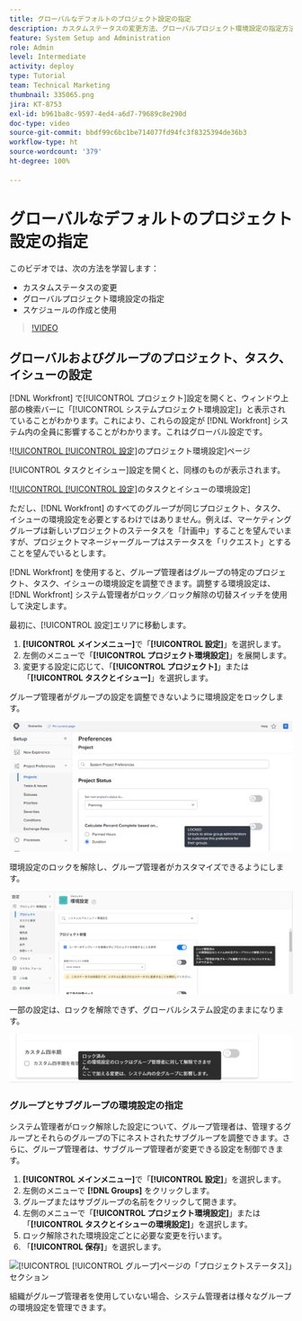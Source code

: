 ```yaml
---
title: グローバルなデフォルトのプロジェクト設定の指定
description: カスタムステータスの変更方法、グローバルプロジェクト環境設定の指定方法、グローバルなデフォルト設定であるスケジュールの作成方法を説明します。
feature: System Setup and Administration
role: Admin
level: Intermediate
activity: deploy
type: Tutorial
team: Technical Marketing
thumbnail: 335065.png
jira: KT-8753
exl-id: b961ba8c-9597-4ed4-a6d7-79689c8e290d
doc-type: video
source-git-commit: bbdf99c6bc1be714077fd94fc3f8325394de36b3
workflow-type: ht
source-wordcount: '379'
ht-degree: 100%

---
```


# グローバルなデフォルトのプロジェクト設定の指定

<!--
21.4 updates have been made
-->

このビデオでは、次の方法を学習します：

* カスタムステータスの変更
* グローバルプロジェクト環境設定の指定
* スケジュールの作成と使用

>[!VIDEO](https://video.tv.adobe.com/v/335065/?quality=12&learn=on&enablevpops=1)

## グローバルおよびグループのプロジェクト、タスク、イシューの設定

[!DNL Workfront] で[!UICONTROL プロジェクト]設定を開くと、ウィンドウ上部の検索バーに「[!UICONTROL システムプロジェクト環境設定]」と表示されていることがわかります。これにより、これらの設定が [!DNL Workfront] システム内の全員に影響することがわかります。これはグローバル設定です。

![[!UICONTROL [!UICONTROL 設定]](assets/admin-fund-system-project-preferences-1.png)のプロジェクト環境設定]ページ

[!UICONTROL タスクとイシュー]設定を開くと、同様のものが表示されます。

![[!UICONTROL [!UICONTROL 設定]](assets/admin-fund-task-issue-preferences-2.png)のタスクとイシューの環境設定]

ただし、[!DNL Workfront] のすべてのグループが同じプロジェクト、タスク、イシューの環境設定を必要とするわけではありません。例えば、マーケティンググループは新しいプロジェクトのステータスを「計画中」することを望んでいますが、プロジェクトマネージャーグループはステータスを「リクエスト」とすることを望んでいるとします。

[!DNL Workfront] を使用すると、グループ管理者はグループの特定のプロジェクト、タスク、イシューの環境設定を調整できます。調整する環境設定は、[!DNL Workfront] システム管理者がロック／ロック解除の切替スイッチを使用して決定します。

最初に、[!UICONTROL 設定]エリアに移動します。

1. **[!UICONTROL メインメニュー]**&#x200B;で「**[!UICONTROL 設定]**」を選択します。
1. 左側のメニューで「**[!UICONTROL プロジェクト環境設定]**」を展開します。
1. 変更する設定に応じて、「**[!UICONTROL プロジェクト]**」または「**[!UICONTROL タスクとイシュー]**」を選択します。

グループ管理者がグループの設定を調整できないように環境設定をロックします。

![ロックされた環境設定メッセージ](assets/admin-fund-preferences-locked-3.png)

環境設定のロックを解除し、グループ管理者がカスタマイズできるようにします。

![ロック解除済みの環境設定メッセージ](assets/admin-fund-preferences-unlocked-4.png)

一部の設定は、ロックを解除できず、グローバルシステム設定のままになります。

![ロックされた環境設定メッセージ](assets/admin-fund-preferences-always-locked-5.png)

### グループとサブグループの環境設定の指定

システム管理者がロック解除した設定について、グループ管理者は、管理するグループとそれらのグループの下にネストされたサブグループを調整できます。さらに、グループ管理者は、サブグループ管理者が変更できる設定を制御できます。

1. **[!UICONTROL メインメニュー]**&#x200B;で「**[!UICONTROL 設定]**」を選択します。
1. 左側のメニューで **[!DNL Groups]** をクリックします。
1. グループまたはサブグループの名前をクリックして開きます。
1. 左側のメニューで「**[!UICONTROL プロジェクト環境設定]**」または「**[!UICONTROL タスクとイシューの環境設定]**」を選択します。
1. ロック解除された環境設定ごとに必要な変更を行います。
1. 「**[!UICONTROL 保存]**」を選択します。

![[!UICONTROL [!UICONTROL グループ]ページの「プロジェクトステータス]」セクション](assets/admin-fund-group-preferences.png)

組織がグループ管理者を使用していない場合、システム管理者は様々なグループの環境設定を管理できます。

<!--
learn more URLs and guides
Create or edit a group status 
Group administrators 
Configure system-wide project preferences 
Configure project preferences for a group 
Configure task and issue preferences for a group 
Create and modify a group’s schedule 
-->
